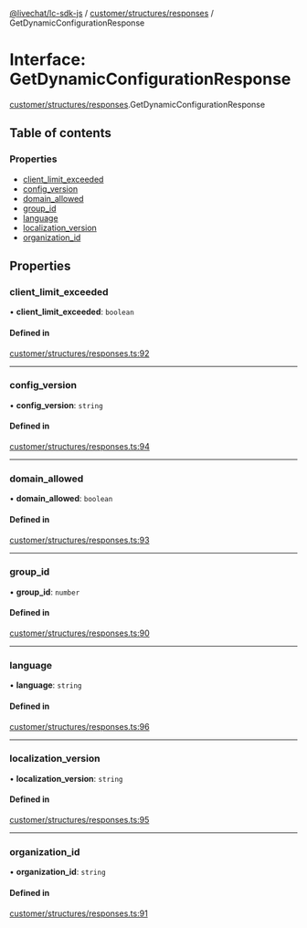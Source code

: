 [@livechat/lc-sdk-js](../README.md) / [customer/structures/responses](../modules/customer_structures_responses.md) / GetDynamicConfigurationResponse

# Interface: GetDynamicConfigurationResponse

[customer/structures/responses](../modules/customer_structures_responses.md).GetDynamicConfigurationResponse

## Table of contents

### Properties

- [client\_limit\_exceeded](customer_structures_responses.GetDynamicConfigurationResponse.md#client_limit_exceeded)
- [config\_version](customer_structures_responses.GetDynamicConfigurationResponse.md#config_version)
- [domain\_allowed](customer_structures_responses.GetDynamicConfigurationResponse.md#domain_allowed)
- [group\_id](customer_structures_responses.GetDynamicConfigurationResponse.md#group_id)
- [language](customer_structures_responses.GetDynamicConfigurationResponse.md#language)
- [localization\_version](customer_structures_responses.GetDynamicConfigurationResponse.md#localization_version)
- [organization\_id](customer_structures_responses.GetDynamicConfigurationResponse.md#organization_id)

## Properties

### client\_limit\_exceeded

• **client\_limit\_exceeded**: `boolean`

#### Defined in

[customer/structures/responses.ts:92](https://github.com/livechat/lc-sdk-js/blob/25e113d/src/customer/structures/responses.ts#L92)

___

### config\_version

• **config\_version**: `string`

#### Defined in

[customer/structures/responses.ts:94](https://github.com/livechat/lc-sdk-js/blob/25e113d/src/customer/structures/responses.ts#L94)

___

### domain\_allowed

• **domain\_allowed**: `boolean`

#### Defined in

[customer/structures/responses.ts:93](https://github.com/livechat/lc-sdk-js/blob/25e113d/src/customer/structures/responses.ts#L93)

___

### group\_id

• **group\_id**: `number`

#### Defined in

[customer/structures/responses.ts:90](https://github.com/livechat/lc-sdk-js/blob/25e113d/src/customer/structures/responses.ts#L90)

___

### language

• **language**: `string`

#### Defined in

[customer/structures/responses.ts:96](https://github.com/livechat/lc-sdk-js/blob/25e113d/src/customer/structures/responses.ts#L96)

___

### localization\_version

• **localization\_version**: `string`

#### Defined in

[customer/structures/responses.ts:95](https://github.com/livechat/lc-sdk-js/blob/25e113d/src/customer/structures/responses.ts#L95)

___

### organization\_id

• **organization\_id**: `string`

#### Defined in

[customer/structures/responses.ts:91](https://github.com/livechat/lc-sdk-js/blob/25e113d/src/customer/structures/responses.ts#L91)

